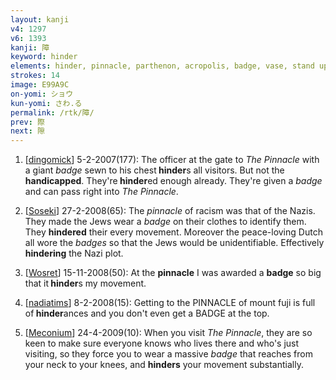 ```yaml
---
layout: kanji
v4: 1297
v6: 1393
kanji: 障
keyword: hinder
elements: hinder, pinnacle, parthenon, acropolis, badge, vase, stand up, sunflower, early, sun, day, ten, needle
strokes: 14
image: E99A9C
on-yomi: ショウ
kun-yomi: さわ.る
permalink: /rtk/障/
prev: 際
next: 隙
---
```


1) [<a href="http://kanji.koohii.com/profile/dingomick">dingomick</a>] 5-2-2007(177): The officer at the gate to <em>The Pinnacle</em> with a giant <em>badge</em> sewn to his chest<strong> hinder</strong>s all visitors. But not the <strong>handicapped</strong>. They&#039;re<strong> hinder</strong>ed enough already. They&#039;re given a <em>badge</em> and can pass right into <em>The Pinnacle</em>.

2) [<a href="http://kanji.koohii.com/profile/Soseki">Soseki</a>] 27-2-2008(65): The <em>pinnacle</em> of racism was that of the Nazis. They made the Jews wear a <em>badge</em> on their clothes to identify them. They <strong>hindered</strong> their every movement. Moreover the peace-loving Dutch all wore the <em>badges</em> so that the Jews would be unidentifiable. Effectively <strong>hindering</strong> the Nazi plot.

3) [<a href="http://kanji.koohii.com/profile/Wosret">Wosret</a>] 15-11-2008(50): At the <strong>pinnacle</strong> I was awarded a <strong>badge</strong> so big that it<strong> hinder</strong>s my movement.

4) [<a href="http://kanji.koohii.com/profile/nadiatims">nadiatims</a>] 8-2-2008(15): Getting to the PINNACLE of mount fuji is full of<strong> hinder</strong>ances and you don&#039;t even get a BADGE at the top.

5) [<a href="http://kanji.koohii.com/profile/Meconium">Meconium</a>] 24-4-2009(10): When you visit <em>The Pinnacle</em>, they are so keen to make sure everyone knows who lives there and who&#039;s just visiting, so they force you to wear a massive <em>badge</em> that reaches from your neck to your knees, and <strong>hinders</strong> your movement substantially.

